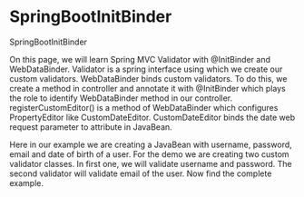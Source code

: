 # SpringBootInitBinder
SpringBootInitBinder


On this page, we will learn Spring MVC Validator with @InitBinder and WebDataBinder. Validator is a spring interface using which we create our custom validators. WebDataBinder binds custom validators. To do this, we create a method in controller and annotate it with @InitBinder which plays the role to identify WebDataBinder method in our controller. registerCustomEditor() is a method of WebDataBinder which configures PropertyEditor like CustomDateEditor. CustomDateEditor binds the date web request parameter to attribute in JavaBean. 

Here in our example we are creating a JavaBean with username, password, email and date of birth of a user. For the demo we are creating two custom validator classes. In first one, we will validate username and password. The second validator will validate email of the user. Now find the complete example.

